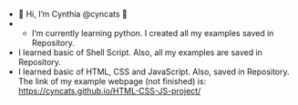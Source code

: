 - 👋 Hi, I’m Cynthia @cyncats 🌱
- - I’m currently learning python. I created all my examples saved in Repository.
- I learned basic of Shell Script. Also, all my examples are saved in Repository. 
- I learned basic of HTML, CSS and JavaScript. Also, saved in Repository. The link of my example webpage (not finished) is: https://cyncats.github.io/HTML-CSS-JS-project/

